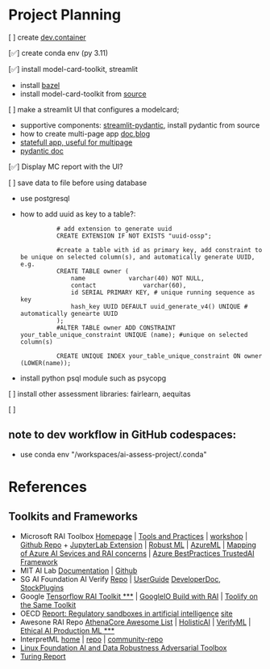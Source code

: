 # Project Planning

[ ] create [dev.container](https://github.com/devcontainers/templates/tree/main/src/anaconda-postgres) 

[✅] create conda env (py 3.11)

[✅] install model-card-toolkit, streamlit

* install [bazel](https://bazel.build/install/ubuntu)
* install model-card-toolkit from [source](https://www.tensorflow.org/responsible_ai/model_card_toolkit/guide/install#installing_from_source)

[ ] make a streamlit UI that configures a modelcard; 
* supportive components: [streamlit-pydantic](https://github.com/lukasmasuch/streamlit-pydantic#examples), install pydantic from source
* how to create multi-page app [doc](https://docs.streamlit.io/library/advanced-features/multipage-apps),[blog](https://docs.streamlit.io/get-started/tutorials/create-a-multipage-app)
* [statefull app, useful for multipage](https://docs.streamlit.io/library/advanced-features/session-state)
* [pydantic doc](https://docs.pydantic.dev/latest/concepts/models/#arbitrary-class-instances)

[✅] Display MC report with the UI?

[ ] save data to file before using database
* use postgresql
* how to add uuid as key to a table?:

                # add extension to generate uuid
                CREATE EXTENSION IF NOT EXISTS "uuid-ossp"; 
                
                #create a table with id as primary key, add constraint to be unique on selected column(s), and automatically generate UUID, e.g.
                CREATE TABLE owner (                                                     
                    name            varchar(40) NOT NULL,
                    contact             varchar(60),
                    id SERIAL PRIMARY KEY, # unique running sequence as key
                    hash_key UUID DEFAULT uuid_generate_v4() UNIQUE # automatically genearte UUID 
                );
                #ALTER TABLE owner ADD CONSTRAINT your_table_unique_constraint UNIQUE (name); #unique on selected column(s)
                
                CREATE UNIQUE INDEX your_table_unique_constraint ON owner (LOWER(name));
* install python psql module such as psycopg

[ ] install other assessment libraries: fairlearn, aequitas

[ ] 
        

## note to dev workflow in GitHub codespaces:
* use conda env "/workspaces/ai-assess-project/.conda"

# References
## Toolkits and Frameworks
* Microsoft RAI Toolbox [Homepage](https://responsibleaitoolbox.ai/) | [Tools and Practices](https://www.microsoft.com/en-us/ai/tools-practices) | [workshop](https://github.com/microsoft/responsible-ai-workshop) | [Github Repo](https://github.com/microsoft/responsible-ai-toolbox) + [JupyterLab Extension](https://github.com/microsoft/responsible-ai-toolbox-tracker) | [Robust ML](https://github.com/microsoft/robustlearn) | [AzureML](https://github.com/Azure/RAI-vNext-Preview) | [Mapping of Azure AI Sevices and RAI concerns](https://learn.microsoft.com/en-us/azure/ai-services/responsible-use-of-ai-overview) | [Azure BestPractices TrustedAI Framework](https://learn.microsoft.com/en-us/azure/cloud-adoption-framework/innovate/best-practices/trusted-ai)
* MIT AI Lab [Documentation](https://mit-ll-responsible-ai.github.io/responsible-ai-toolbox/) | [Github](https://github.com/mit-ll-responsible-ai/responsible-ai-toolbox/)
* SG AI Foundation AI Verify [Repo](https://github.com/IMDA-BTG/aiverify) | [UserGuide](https://imda-btg.github.io/aiverify/introduction/how-it-works/) [DeveloperDoc](https://imda-btg.github.io/aiverify-developer-tools/), [StockPlugins](https://imda-btg.github.io/aiverify-developer-tools/stock_plugins/)
* Google [Tensorflow RAI Toolkit ***](https://www.tensorflow.org/responsible_ai) | [GoogleIO Build with RAI](https://io.google/2021/session/3a44428c-f3b8-4b42-a90b-20271d81e477/?lng=en) | [Toolify on the Same Toolkit](https://www.toolify.ai/ai-news/creating-ai-for-a-better-future-responsible-ai-toolkit-25702)
* OECD [Report: Regulatory sandboxes in artificial intelligence](https://oecd.ai/en/sandboxes) [site](https://www.oecd.org/sti/regulatory-sandboxes-in-artificial-intelligence-8f80a0e6-en.htm)
* Awesone RAI Repo [AthenaCore Awesome List](https://github.com/AthenaCore/AwesomeResponsibleAI) | [HolisticAI](https://github.com/holistic-ai) | [VerifyML](https://github.com/cylynx/verifyml) | [Ethical AI Production ML ***](https://github.com/EthicalML/awesome-production-machine-learning)
* InterpretML [home](https://interpret.ml) | [repo](https://github.com/interpretml/interpret) | [community-repo](https://github.com/interpretml/interpret-community)
* [Linux Foundation AI and Data Robustness Adversarial Toolbox](https://github.com/Trusted-AI/adversarial-robustness-toolbox)
* [Turing Report](https://www.turing.ac.uk/sites/default/files/2019-06/understanding_artificial_intelligence_ethics_and_safety.pdf)


